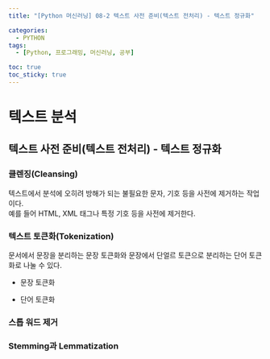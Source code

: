 ```yaml
---
title: "[Python 머신러닝] 08-2 텍스트 사전 준비(텍스트 전처리) - 텍스트 정규화"

categories: 
  - PYTHON
tags:
  - [Python, 프로그래밍, 머신러닝, 공부]

toc: true
toc_sticky: true
---
```


# 텍스트 분석

## 텍스트 사전 준비(텍스트 전처리) - 텍스트 정규화


### 클렌징(Cleansing)

텍스트에서 분석에 오히려 방해가 되는 불필요한 문자, 기호 등을 사전에 제거하는 작업이다. <br> 예를 들어 HTML, XML 태그나 특정 기호 등을 사전에 제거한다.




### 텍스트 토큰화(Tokenization)

문서에서 문장을 분리하는 문장 토큰화와 문장에서 단얼르 토큰으로 분리하는 단어 토큰화로 나눌 수 있다.

- 문장 토큰화

- 단어 토큰화



### 스톱 워드 제거



### Stemming과 Lemmatization